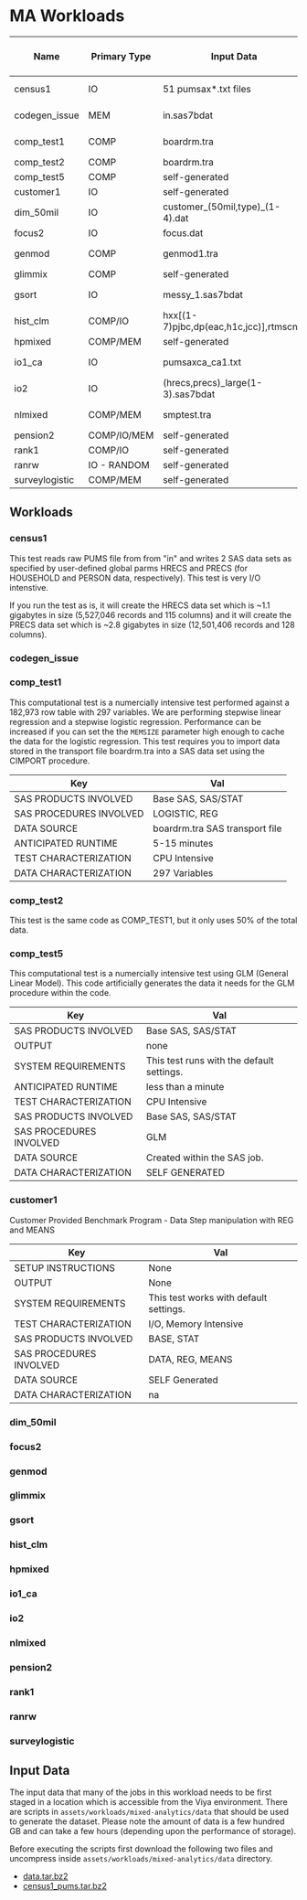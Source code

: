 # MA Workloads

| Name           | Primary Type | Input Data                              | Input Data Size |
|----------------|--------------|-----------------------------------------|-----------------|
| census1        | IO           | 51 pumsax*.txt files                    | 37.5 GB         |
| codegen_issue  | MEM          | in.sas7bdat                             | 1.3 GB          |
| comp_test1     | COMP         | boardrm.tra                             | 95 MB           |
| comp_test2     | COMP         | boardrm.tra                             |                 |
| comp_test5     | COMP         | self-generated                          |                 |
| customer1      | IO           | self-generated                          |                 |
| dim_50mil      | IO           | customer_(50mil,type)_(1-4).dat         | 76.7 GB         |
| focus2         | IO           | focus.dat                               | 3 MB            |
| genmod         | COMP         | genmod1.tra                             | 61 MB           |
| glimmix        | COMP         | self-generated                          |                 |
| gsort          | IO           | messy_1.sas7bdat                        | 145.3 GB        |
| hist_clm       | COMP/IO      | hxx[(1-7)pjbc,dp(eac,h1c,jcc)],rtmscnts | 1.6 GB          |
| hpmixed        | COMP/MEM     | self-generated                          |                 |
| io1_ca         | IO           | pumsaxca_ca1.txt                        | 44.9 GB         |
| io2            | IO           | (hrecs,precs)_large(1-3).sas7bdat       | 107.2 GB        |
| nlmixed        | COMP/MEM     | smptest.tra                             | 51 MB           |
| pension2       | COMP/IO/MEM  | self-generated                          |                 |
| rank1          | COMP/IO      | self-generated                          |                 |
| ranrw          | IO - RANDOM  | self-generated                          |                 |
| surveylogistic | COMP/MEM     | self-generated                          |                 |

## Workloads

### census1

This test reads raw PUMS file from from "in" and writes 2 SAS data sets as specified by user-defined global parms HRECS and PRECS (for HOUSEHOLD and PERSON data, respectively). This test is very I/O intenstive.

If you run the test as is, it will create the HRECS data set which is ~1.1 gigabytes in size (5,527,046 records and 115 columns) and it will create the PRECS data set which is ~2.8 gigabytes in size (12,501,406 records and 128 columns).

### codegen_issue

### comp_test1

This computational test is a numercially intensive test performed against a 182,973 row table with 297 variables. We are performing stepwise linear regression and a stepwise logistic regression. Performance can be increased if you can set the the `MEMSIZE` parameter high enough to cache the data for the logistic regression. This test requires you to import data stored in the transport file boardrm.tra into a SAS data set using the CIMPORT procedure.

| Key                     | Val                            |
|-------------------------|--------------------------------|
| SAS PRODUCTS INVOLVED   | Base SAS, SAS/STAT             |
| SAS PROCEDURES INVOLVED | LOGISTIC, REG                  |
| DATA SOURCE             | boardrm.tra SAS transport file |
| ANTICIPATED RUNTIME     | 5-15 minutes                   |
| TEST CHARACTERIZATION   | CPU Intensive                  |
| DATA CHARACTERIZATION   | 297 Variables                  |

### comp_test2

This test is the same code as COMP_TEST1, but it only uses 50% of the total data.

### comp_test5

This computational test is a numercially intensive test using GLM (General Linear Model).  This code artificially generates the data it needs for the GLM procedure within the code.

| Key                     | Val                                       |
|-------------------------|-------------------------------------------|
| SAS PRODUCTS INVOLVED   | Base SAS, SAS/STAT                        |
| OUTPUT                  | none                                      |
| SYSTEM REQUIREMENTS     | This test runs with the default settings. |
| ANTICIPATED RUNTIME     | less than a minute                        |
| TEST CHARACTERIZATION   | CPU Intensive                             |
| SAS PRODUCTS INVOLVED   | Base SAS, SAS/STAT                        |
| SAS PROCEDURES INVOLVED | GLM                                       |
| DATA SOURCE             | Created within the SAS job.               |
| DATA CHARACTERIZATION   | SELF GENERATED                            |

### customer1

Customer Provided Benchmark Program - Data Step manipulation with REG and MEANS

| Key                     | Val                                    |
|-------------------------|----------------------------------------|
| SETUP INSTRUCTIONS      | None                                   |
| OUTPUT                  | None                                   |
| SYSTEM REQUIREMENTS     | This test works with default settings. |
| TEST CHARACTERIZATION   | I/O, Memory Intensive                  |
| SAS PRODUCTS INVOLVED   | BASE, STAT                             |
| SAS PROCEDURES INVOLVED | DATA, REG, MEANS                       |
| DATA SOURCE             | SELF Generated                         |
| DATA CHARACTERIZATION   | na                                     |
  
### dim_50mil

### focus2

### genmod

### glimmix

### gsort

### hist_clm

### hpmixed

### io1_ca

### io2

### nlmixed

### pension2

### rank1

### ranrw

### surveylogistic


## Input Data

The input data that many of the jobs in this workload needs to be first
staged in a location which is accessible from the Viya environment. There
are scripts in `assets/workloads/mixed-analytics/data` that should be
used to generate the dataset. Please note the amount of data is a few
hundred GB and can take a few hours (depending upon the performance of
storage). 

Before executing the scripts first download the following two files and
uncompress inside `assets/workloads/mixed-analytics/data` directory. 

- [data.tar.bz2](https://abisenblobfs.blob.core.windows.net/data/datasets/mixed-analytics-dataset/data.tar.bz2?sp=r&st=2023-06-10T01:18:25Z&se=2024-12-31T10:18:25Z&spr=https&sv=2022-11-02&sr=b&sig=Q8d7xvcy4MEvv2YACSeSI%2FAnXshUzxLSxK1rIFiy7lg%3D)
- [census1_pums.tar.bz2](https://abisenblobfs.blob.core.windows.net/data/datasets/mixed-analytics-dataset/census1_pums.tar.bz2?sp=r&st=2023-06-10T01:20:40Z&se=2024-12-31T10:20:40Z&spr=https&sv=2022-11-02&sr=b&sig=59RRuOsZfWzqMj4oDEfx3Aoo9KQteebCX2E4ctlz%2BX0%3D)